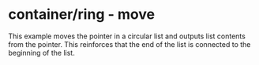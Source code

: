 # container/ring - move

This example moves the pointer in a circular list and outputs list contents from the pointer. This reinforces that the end of the list is connected to the beginning of the list.
